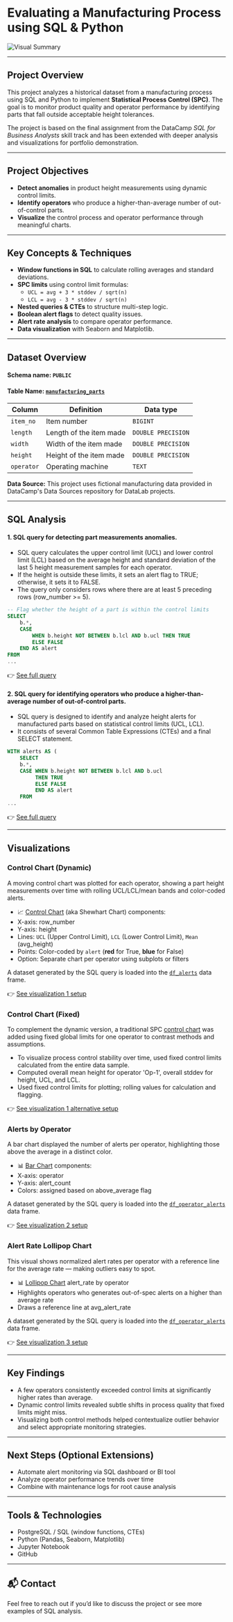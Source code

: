 # Evaluating a Manufacturing Process using SQL & Python

![Visual Summary](images/sql_spc_summary_01.PNG)

---

## Project Overview

This project analyzes a historical dataset from a manufacturing process using SQL and Python to implement **Statistical Process Control (SPC)**. The goal is to monitor product quality and operator performance by identifying parts that fall outside acceptable height tolerances.

The project is based on the final assignment from the DataCamp *SQL for Business Analysts* skill track and has been extended with deeper analysis and visualizations for portfolio demonstration.

---

## Project Objectives

- **Detect anomalies** in product height measurements using dynamic control limits.
- **Identify operators** who produce a higher-than-average number of out-of-control parts.
- **Visualize** the control process and operator performance through meaningful charts.

---

## Key Concepts & Techniques

- **Window functions in SQL** to calculate rolling averages and standard deviations.
- **SPC limits** using control limit formulas:  
  - `UCL = avg + 3 * stddev / sqrt(n)`  
  - `LCL = avg - 3 * stddev / sqrt(n)`
- **Nested queries & CTEs** to structure multi-step logic.
- **Boolean alert flags** to detect quality issues.
- **Alert rate analysis** to compare operator performance.
- **Data visualization** with Seaborn and Matplotlib.

---

## Dataset Overview

#### Schema name: `PUBLIC`
#### Table Name: [`manufacturing_parts`](datasets/manufacturing_parts.csv)

| Column     | Definition              | Data type          |
|------------|-------------------------|--------------------|
| `item_no`  | Item number             | `BIGINT`           |
| `length`   | Length of the item made | `DOUBLE PRECISION` |
| `width`    | Width of the item made  | `DOUBLE PRECISION` |
| `height`   | Height of the item made | `DOUBLE PRECISION` |
| `operator` | Operating machine       | `TEXT`             |

**Data Source:** This project uses fictional manufacturing data provided in DataCamp's Data Sources repository for DataLab projects.

---

## SQL Analysis

#### 1. SQL query for detecting part measurements anomalies.
- SQL query calculates the upper control limit (UCL) and lower control limit (LCL) based on the average height and standard deviation of the last 5 height measurement samples for each operator.
- If the height is outside these limits, it sets an alert flag to TRUE; otherwise, it sets it to FALSE.
- The query only considers rows where there are at least 5 preceding rows (row_number >= 5).

```sql
-- Flag whether the height of a part is within the control limits 
SELECT
	b.*,
	CASE 
		WHEN b.height NOT BETWEEN b.lcl AND b.ucl THEN TRUE
		ELSE FALSE 
	END AS alert
FROM
...
```
👉 [See full query](analysis/df_alerts.sql)

#### 2. SQL query for identifying operators who produce a higher-than-average number of out-of-control parts.  
- SQL query is designed to identify and analyze height alerts for manufactured parts based on statistical control limits (UCL, LCL).
- It consists of several Common Table Expressions (CTEs) and a final SELECT statement.

```sql
WITH alerts AS (
	SELECT
	b.*,
	CASE WHEN b.height NOT BETWEEN b.lcl AND b.ucl
		 THEN TRUE
		 ELSE FALSE
		 END AS alert
	FROM
...
```
👉 [See full query](analysis/operator_alerts_stats.sql)

---

## Visualizations

### Control Chart (Dynamic)
A moving control chart was plotted for each operator, showing a part height measurements over time with rolling UCL/LCL/mean bands and color-coded alerts. 
- 📈 [Control Chart](/images/control-chart-dynamic.PNG) (aka Shewhart Chart) components:
- X-axis: row_number
- Y-axis: height
- Lines: `UCL` (Upper Control Limit), `LCL` (Lower Control Limit), `Mean` (avg_height)
- Points: Color-coded by `alert` (**red** for True, **blue** for False)
- Option: Separate chart per operator using subplots or filters

A dataset generated by the SQL query is loaded into the [`df_alerts`](/datasets/df_alerts.csv) data frame.

👉 [See visualization 1 setup](notebooks/manufacturing_process_control_sql.ipynb)

### Control Chart (Fixed)
To complement the dynamic version, a traditional SPC [control chart](/images/control-chart-fixed.PNG) was added using fixed global limits for one operator to contrast methods and assumptions.
- To visualize process control stability over time, used fixed control limits calculated from the entire data sample.
- Computed overall mean height for operator 'Op-1', overall stddev for height, UCL, and LCL.
- Used fixed control limits for plotting; rolling values for calculation and flagging.

👉 [See visualization 1 alternative setup](notebooks/manufacturing_process_control_sql.ipynb)

### Alerts by Operator
A bar chart displayed the number of alerts per operator, highlighting those above the average in a distinct color.
- 📊 [Bar Chart](/images/alerts-count-by-operator.PNG) components:
- X-axis: operator
- Y-axis: alert_count
- Colors: assigned based on above_average flag

A dataset generated by the SQL query is loaded into the [`df_operator_alerts`](/datasets/df_operator_alerts.csv) data frame.
  
👉 [See visualization 2 setup](notebooks/manufacturing_process_control_sql.ipynb)

### Alert Rate Lollipop Chart
This visual shows normalized alert rates per operator with a reference line for the average rate — making outliers easy to spot.
- 📊 [Lollipop Chart](/images/alert-rate-by-operator.PNG) alert_rate by operator
- Highlights operators who generates out-of-spec alerts on a higher than average rate
- Draws a reference line at avg_alert_rate

A dataset generated by the SQL query is loaded into the [`df_operator_alerts`](/datasets/df_operator_alerts.csv) data frame.

👉 [See visualization 3 setup](notebooks/manufacturing_process_control_sql.ipynb)

---

## Key Findings

- A few operators consistently exceeded control limits at significantly higher rates than average.
- Dynamic control limits revealed subtle shifts in process quality that fixed limits might miss.
- Visualizing both control methods helped contextualize outlier behavior and select appropriate monitoring strategies.

---

## Next Steps (Optional Extensions)

- Automate alert monitoring via SQL dashboard or BI tool
- Analyze operator performance trends over time
- Combine with maintenance logs for root cause analysis

---

## Tools & Technologies

- PostgreSQL / SQL (window functions, CTEs)
- Python (Pandas, Seaborn, Matplotlib)
- Jupyter Notebook
- GitHub

---

## 📬 Contact

Feel free to reach out if you’d like to discuss the project or see more examples of SQL analysis.
